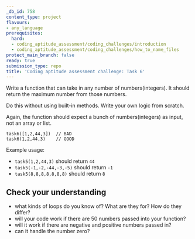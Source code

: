 ```yaml
---
_db_id: 758
content_type: project
flavours:
- any_language
prerequisites:
  hard:
  - coding_aptitude_assessment/coding_challenges/introduction
  - coding_aptitude_assessment/coding_challenges/how_to_name_files
protect_main_branch: false
ready: true
submission_type: repo
title: 'Coding aptitude assessment challenge: Task 6'
---
```


Write a function that can take in any number of numbers(integers). It should return the maximum number from those numbers.

Do this without using built-in methods. Write your own logic from scratch.

Again, the function should expect a bunch of numbers(integers) as input, not an array or list.

```
task6([1,2,44,3])  // BAD
task6(1,2,44,3)    // GOOD
```

Example usage:

- `task5(1,2,44,3)` should return `44`
- `task5(-1,-2,-44,-3,-5)` should return `-1`
- `task5(8,8,8,8,8,8,8)` should return `8`

## Check your understanding

- what kinds of loops do you know of? What are they for? How do they differ?
- will your code work if there are 50 numbers passed into your function?
- will it work if there are negative and positive numbers passed in?
- can it handle the number zero?
